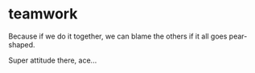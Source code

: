 # teamwork

Because if we do it together, we can blame the others
if it all goes pear-shaped.

Super attitude there, ace...


